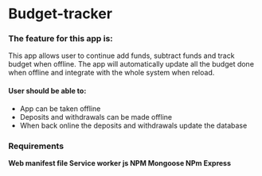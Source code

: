 # Budget-tracker #

### The feature for this app is: ###

This app allows user to continue add funds, subtract funds and track budget when offline. The app will automatically update all the budget done when offline and integrate with the whole system when reload. 

#### User should be able to: ####

* App can be taken offline
* Deposits and withdrawals can be made offline
* When back online the deposits and withdrawals update the database

### Requirements ###
__Web manifest file Service worker js NPM Mongoose NPm Express__
